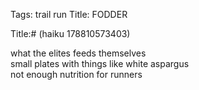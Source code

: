 Tags: trail run
Title: FODDER
  
Title:# (haiku 178810573403)  
  
what the elites feeds themselves  
small plates with things like white aspargus  
not enough nutrition for runners  
